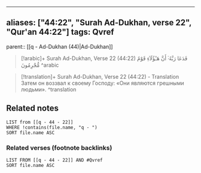 
---
aliases: ["44:22", "Surah Ad-Dukhan, verse 22", "Qur'an 44:22"]
tags: Qvref
---

parent:: [[q - Ad-Dukhan (44)|Ad-Dukhan]]

> [!arabic]+ Surah Ad-Dukhan, Verse 22 (44:22)
> <span class="quran-arabic">فَدَعَا رَبَّهُۥٓ أَنَّ هَـٰٓؤُلَآءِ قَوْمٌ مُّجْرِمُونَ</span>
^arabic

> [!translation]+ Surah Ad-Dukhan, Verse 22 (44:22) - Translation
> Затем он воззвал к своему Господу: «Они являются грешными людьми».
^translation



## Related notes
```dataview
LIST from [[q - 44 - 22]]
WHERE !contains(file.name, "q - ")
SORT file.name ASC
```

### Related verses (footnote backlinks)
```dataview
LIST FROM [[q - 44 - 22]] AND #Qvref
SORT file.name ASC
```

